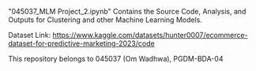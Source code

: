 "045037_MLM Project_2.ipynb" Contains the Source Code, Analysis, and Outputs for Clustering and other Machine Learning Models.

Dataset Link: https://www.kaggle.com/datasets/hunter0007/ecommerce-dataset-for-predictive-marketing-2023/code

This repository belongs to 045037 (Om Wadhwa), PGDM-BDA-04
